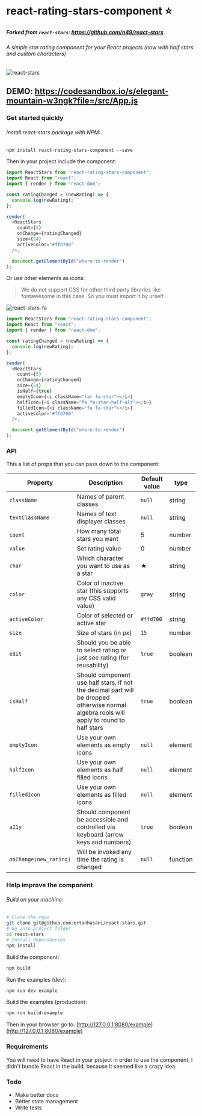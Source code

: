 # react-rating-stars-component :star:

##### Forked from `react-stars`: https://github.com/n49/react-stars

###### A simple star rating component for your React projects (now with half stars and custom characters)

![react-stars](http://i.imgur.com/VDbzbqF.gif)

## DEMO: https://codesandbox.io/s/elegant-mountain-w3ngk?file=/src/App.js

### Get started quickly

###### Install react-stars package with NPM:

`npm install react-rating-stars-component --save`

Then in your project include the component:

```javascript
import ReactStars from "react-rating-stars-component";
import React from "react";
import { render } from "react-dom";

const ratingChanged = (newRating) => {
  console.log(newRating);
};

render(
  <ReactStars
    count={5}
    onChange={ratingChanged}
    size={24}
    activeColor="#ffd700"
  />,

  document.getElementById("where-to-render")
);
```

Or use other elements as icons:

> We do not support CSS for other third party libraries like fontawesome in this case. So you must import it by urself.

![react-stars-fa](https://i.imgur.com/ko9NNRH.gif)

```javascript
import ReactStars from "react-rating-stars-component";
import React from "react";
import { render } from "react-dom";

const ratingChanged = (newRating) => {
  console.log(newRating);
};

render(
  <ReactStars
    count={5}
    onChange={ratingChanged}
    size={24}
    isHalf={true}
    emptyIcon={<i className="far fa-star"></i>}
    halfIcon={<i className="fa fa-star-half-alt"></i>}
    filledIcon={<i className="fa fa-star"></i>}
    activeColor="#ffd700"
  />,

  document.getElementById("where-to-render")
);
```

### API

This a list of props that you can pass down to the component:

| Property               | Description                                                                                                                               | Default value | type     |
| ---------------------- | ----------------------------------------------------------------------------------------------------------------------------------------- | ------------- | -------- |
| `className`            | Names of parent classes                                                                                                                      | `null`        | string   |
| `textClassName`            | Names of text displayer classes                                                                                                                      | `null`        | string   |
| `count`                | How many total stars you want                                                                                                             | 5             | number   |
| `value`                | Set rating value                                                                                                                          | 0             | number   |
| `char`                 | Which character you want to use as a star                                                                                                 | ★             | string   |
| `color`               | Color of inactive star (this supports any CSS valid value)                                                                                | `gray`        | string   |
| `activeColor`               | Color of selected or active star                                                                                                          | `#ffd700`     | string   |
| `size`                 | Size of stars (in px)                                                                                                                     | `15`        | number   |
| `edit`                 | Should you be able to select rating or just see rating (for reusability)                                                                  | `true`        | boolean  |
| `isHalf`                 | Should component use half stars, if not the decimal part will be dropped otherwise normal algebra rools will apply to round to half stars | `true`        | boolean  |
| `emptyIcon`            | Use your own elements as empty icons                                                                                                      | `null`        | element  |
| `halfIcon`             | Use your own elements as half filled icons                                                                                                | `null`        | element  |
| `filledIcon`           | Use your own elements as filled icons                                                                                                     | `null`        | element  |
| `a11y`                 | Should component be accessible and controlled via keyboard (arrow keys and numbers)                                                       | `true`        | boolean  |
| `onChange(new_rating)` | Will be invoked any time the rating is changed                                                                                            | `null`        | function |

### Help improve the component

###### Build on your machine:

```bash
# Clone the repo
git clone git@github.com:ertanhasani/react-stars.git
# Go into project folder
cd react-stars
# Install dependancies
npm install
```

Build the component:

```bash
npm build
```

Run the examples (dev):

```bash
npm run dev-example
```

Build the examples (production):

```bash
npm run build-example
```

Then in your browser go to: [http://127.0.0.1:8080/example](http://127.0.0.1:8080/example)

### Requirements

You will need to have React in your project in order to use the component, I didn't bundle React in the build, because it seemed like a crazy idea.

### Todo

- Make better docs
- Better state management
- Write tests
